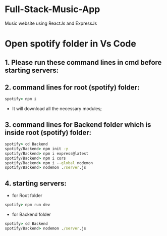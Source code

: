 # Full-Stack-Music-App
Music website using ReactJs and ExpressJs
# Open spotify folder in Vs Code
## 1. Please run these command lines in cmd before starting servers:
## 2. command lines for root (spotify) folder:
```cmd
spotify> npm i
```
* It will download all the necessary modules;

## 3. command lines for Backend folder which is inside root (spotify) folder:
```cmd
spotify> cd Backend
spotify/Backend> npm init -y
spotify/Backend> npm i express@latest
spotify/Backend> npm i cors
spotify/Backend> npm i --global nodemon
spotify/Backend> nodemon ./server.js
```

## 4. starting servers:
- for Root folder
```cmd
spotify> npm run dev
```
- for Backend folder
```cmd
spotify> cd Backend
spotify/Backend> nodemon ./server.js
```
